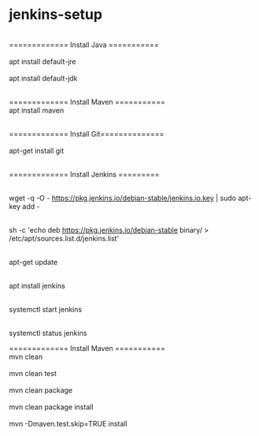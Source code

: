 # jenkins-setup
<br>============= Install Java  ===========</br>
<br>apt install default-jre<br>
<br>apt install default-jdk<br>

<br>============= Install Maven ===========</br>
apt install maven

<br>============= Install Git==============</br>
<br>apt-get install git<br>

<br>============= Install Jenkins =========</br>

<br>wget -q -O - https://pkg.jenkins.io/debian-stable/jenkins.io.key | sudo apt-key add -</br>

<br>sh -c 'echo deb https://pkg.jenkins.io/debian-stable binary/ > /etc/apt/sources.list.d/jenkins.list'</br>

<br>apt-get update</br>

<br>apt install jenkins</br>

<br>systemctl start jenkins</br>

<br>systemctl status jenkins</br>

============= Install Maven ===========
<br>mvn clean</br>
<br>mvn clean test</br>
<br>mvn clean package</br>
<br>mvn clean package install</br>
<br>mvn -Dmaven.test.skip=TRUE install</br>
